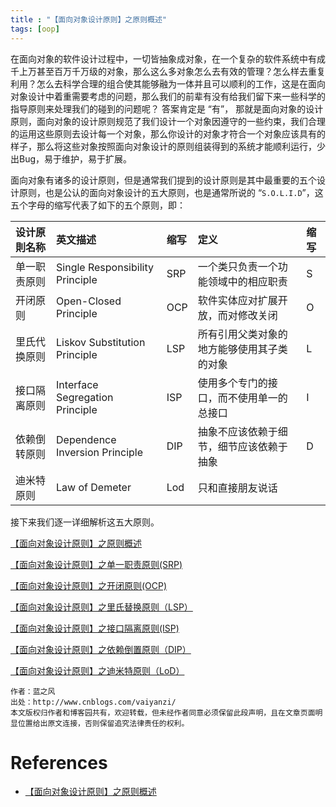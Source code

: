 ```yaml
---
title : "【面向对象设计原则】之原则概述"
tags: [oop]
---
```


在面向对象的软件设计过程中，一切皆抽象成对象，在一个复杂的软件系统中有成千上万甚至百万千万级的对象，那么这么多对象怎么去有效的管理？怎么样去重复利用？怎么去科学合理的组合使其能够融为一体并且可以顺利的工作，这是在面向对象设计中着重需要考虑的问题，那么我们的前辈有没有给我们留下来一些科学的指导原则来处理我们的碰到的问题呢？ 答案肯定是 “有”， 那就是面向对象的设计原则，面向对象的设计原则规范了我们设计一个对象因遵守的一些约束，我们合理的运用这些原则去设计每一个对象，那么你设计的对象才符合一个对象应该具有的样子，那么将这些对象按照面向对象设计的原则组装得到的系统才能顺利运行，少出Bug，易于维护，易于扩展。

面向对象有诸多的设计原则，但是通常我们提到的设计原则是其中最重要的五个设计原则，也是公认的面向对象设计的五大原则，也是通常所说的 “`S.O.L.I.D`”，这五个字母的缩写代表了如下的五个原则，即：

|设计原則名称|英文描述|缩写 |定义 |缩写|
|:----------|:------|:----|:---|:------------|
|单一职责原则|Single Responsibility Principle|SRP|一个类只负责一个功能领域中的相应职责|S|
|开闭原则|Open-Closed Principle|OCP|软件实体应对扩展开放，而对修改关闭|O|
|里氏代换原则|Liskov Substitution Principle|LSP|所有引用父类对象的地方能够使用其子类的对象|L|
|接口隔离原则|Interface Segregation Principle|ISP|使用多个专门的接口，而不使用单一的总接口|I|
|依赖倒转原则|Dependence  Inversion Principle|DIP|抽象不应该依赖于细节，细节应该依赖于抽象|D|
|迪米特原则|Law of Demeter|Lod|只和直接朋友说话||

接下来我们逐一详细解析这五大原则。

[【面向对象设计原则】之原则概述](../oop-0/)

[【面向对象设计原则】之单一职责原则(SRP)](../oop-1-srp/)

[【面向对象设计原则】之开闭原则(OCP)](../oop-2-ocp/)

[【面向对象设计原则】之里氏替换原则（LSP）](../oop-3-lsp/)

[【面向对象设计原则】之接口隔离原则(ISP)](../oop-4-isp/)

[【面向对象设计原则】之依赖倒置原则（DIP）](../oop-5-dip/)

[【面向对象设计原则】之迪米特原则（LoD）](../oop-6-lod/)

```
作者：蓝之风
出处：http://www.cnblogs.com/vaiyanzi/
本文版权归作者和博客园共有，欢迎转载，但未经作者同意必须保留此段声明，且在文章页面明显位置给出原文连接，否则保留追究法律责任的权利。
```

# References

- [【面向对象设计原则】之原则概述](https://www.cnblogs.com/vaiyanzi/p/6610959.html)
